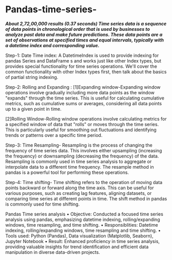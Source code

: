 # Pandas-time-series-

***About 2,72,00,000 results (0.37 seconds) 
Time series data is a sequence of data points in chronological order that is used by businesses to analyze past data and make future predictions. These data points are a set of observations at specified times and equal intervals, typically with a datetime index and corresponding value.***

Step-1: Date Time index:  A DatetimeIndex is used to provide indexing for pandas Series and DataFrame s and works just like other Index types, but provides special functionality for time series operations. We'll cover the common functionality with other Index types first, then talk about the basics of partial string indexing.

Step-2: Rolling and Expanding : [1]Expanding window-Expanding window operations involve gradually including more data points as the window "expands" through the time series. This is useful for calculating cumulative metrics, such as cumulative sums or averages, considering all data points up to a given point in time.

[2]Rolling Window-Rolling window operations involve calculating metrics for a specified window of data that "rolls" or moves through the time series. This is particularly useful for smoothing out fluctuations and identifying trends or patterns over a specific time period.

Step-3: Time Resampling- Resampling is the process of changing the frequency of time series data. This involves either upsampling (increasing the frequency) or downsampling (decreasing the frequency) of the data. Resampling is commonly used in time series analysis to aggregate or interpolate data to a different time frequency. The resample method in pandas is a powerful tool for performing these operations.

Step-4: Time shifting- Time shifting refers to the operation of moving data points backward or forward along the time axis. This can be useful for various purposes, such as creating lag features, aligning datasets, or comparing time series at different points in time. The shift method in pandas is commonly used for time shifting.




Pandas Time series analysis
•	Objective: Conducted a focused time series analysis using pandas, emphasizing datetime indexing, rolling/expanding windows, time resampling, and time shifting.
•	Responsiblities: Datetime indexing, rolling/expanding windows, time resampling and time shifting.
•	Tools used: Python (Pandas),  Data visualization (Matplotlib, Seaborn), Jupyter Notebook
•	Result: Enhanced proficiency in time series analysis, providing valuable insights for trend identification and efficient data manipulation in diverse data-driven projects.
